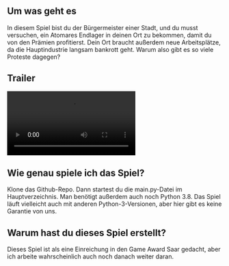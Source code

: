## Um was geht es

In diesem Spiel bist du der Bürgermeister einer Stadt, und du musst versuchen, ein Atomares Endlager in deinen Ort zu bekommen, damit du von den Prämien profitierst. Dein Ort braucht außerdem neue Arbeitsplätze, da die Hauptindustrie langsam bankrott geht.
Warum also gibt es so viele Proteste dagegen?

## Trailer

![game trailer](https://github.com/Schmensch/Endlager-zum-mitnehmen/blob/master/media/trailer.mp4?raw=true)

## Wie genau spiele ich das Spiel?

Klone das Github-Repo. Dann startest du die main.py-Datei im Hauptverzeichnis.
Man benötigt außerdem auch noch Python 3.8. Das Spiel läuft vielleicht auch mit anderen Python-3-Versionen, aber hier gibt es keine Garantie von uns.

## Warum hast du dieses Spiel erstellt?

Dieses Spiel ist als eine Einreichung in den Game Award Saar gedacht, aber ich arbeite wahrscheinlich auch noch danach weiter daran.
